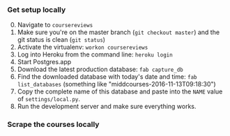 ### Get setup locally

0. Navigate to `coursereviews`
0. Make sure you're on the master branch (`git checkout master`) and the git status is clean (`git status`)
0. Activate the virtualenv: `workon coursereviews`
0. Log into Heroku from the command line: `heroku login`
0. Start Postgres.app
0. Download the latest production database: `fab capture_db`
0. Find the downloaded database with today's date and time: `fab list_databases` (something like "middcourses-2016-11-13T09:18:30")
0. Copy the complete name of this database and paste into the `NAME` value of `settings/local.py`.
0. Run the development server and make sure everything works.

### Scrape the courses locally


